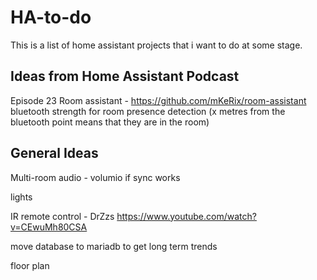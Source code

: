 # HA-to-do
This is a list of home assistant projects that i want to do at some stage. 

Ideas from Home Assistant Podcast
-
Episode 23
Room assistant - https://github.com/mKeRix/room-assistant
bluetooth strength for room presence detection (x metres from the bluetooth point means that they are in the room)


General Ideas
-
Multi-room audio - volumio if sync works

lights

IR remote control - DrZzs https://www.youtube.com/watch?v=CEwuMh80CSA

move database to mariadb to get long term trends 

floor plan 
